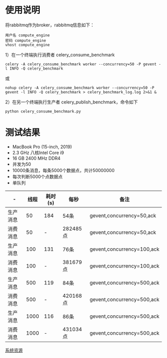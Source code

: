 # 使用说明
将rabbitmq作为broker，rabbitmq信息如下：
```text
用户名 compute_engine
密码 compute_engine
vhost compute_engine
```
1）在一个终端执行消费者 celery_consume_benchmark

```shell script
celery -A celery_consume_benchmark worker --concurrency=50 -P gevent -l INFO -Q celery_benchmark
```
或
```shell script
nohup celery -A celery_consume_benchmark worker --concurrency=50 -P gevent -l INFO -Q celery_benchmark > celery_benchmark_log.log 2>&1 &
```

2）在另一个终端执行生产者 celery_publish_benchmark，命令如下
```shell script
python celery_consume_benchmark.py
```
# 测试结果
- MacBook Pro (15-inch, 2019)
- 2.3 GHz 八核Intel Core i9
- 16 GB 2400 MHz DDR4
- 并发为50
- 10000条消息，每条5000个数据点，共计50000000
- 每次判断5000个点数据点
- 单队列

-|线程|耗时(s)|每秒|备注
---|---|---|---|---
生产消息|50|184|54条|gevent,concurrency=50,ack
消费消息|50|-|282485点|gevent,concurrency=50,ack
生产消息|100|131|76条|gevent,concurrency=100,ack
消费消息|100|-|381679点|gevent,concurrency=100,ack
生产消息|500|119|84条|gevent,concurrency=500,ack
消费消息|500|-|420168点|gevent,concurrency=500,ack
生产消息|1000|116|86条|gevent,concurrency=500,ack
消费消息|1000|-|431034点|gevent,concurrency=500,ack




[系统资源](../pictures/WX20220626-123839@2x.png)
